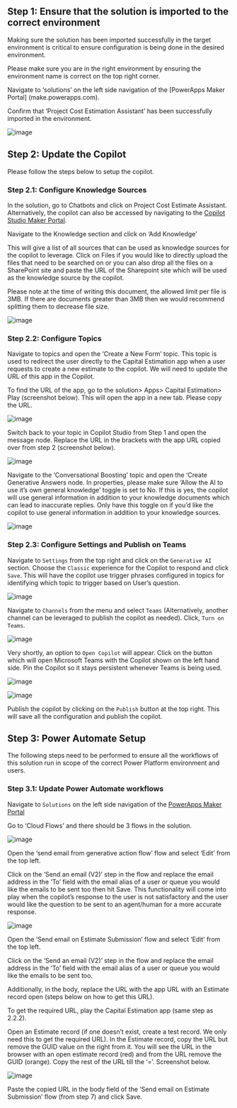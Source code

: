## Step 1: Ensure that the solution is imported to the correct environment 

Making sure the solution has been imported successfully in the target environment is critical to ensure configuration is being done in the desired environment.  

Please make sure you are in the right environment by ensuring the environment name is correct on the top right corner. 

Navigate to ‘solutions’ on the left side navigation of the [PowerApps Maker Portal] (make.powerapps.com).  

Confirm that ‘Project Cost Estimation Assistant’ has been successfully imported in the environment.  

![image](/Deployment/images/deployment/image1.png)

## Step 2: Update the Copilot 

Please follow the steps below to setup the copilot. 


### Step 2.1: Configure Knowledge Sources 

In the solution, go to Chatbots and click on Project Cost Estimate Assistant. Alternatively, the copilot can also be accessed by navigating to the [Copilot Studio Maker Portal](https://copilotstudio.preview.microsoft.com/). 

Navigate to the Knowledge section and click on ‘Add Knowledge’ 

This will give a list of all sources that can be used as knowledge sources for the copilot to leverage. Click on Files if you would like to directly upload the files that need to be searched on or you can also drop all the files on a SharePoint site and paste the URL of the Sharepoint site which will be used as the knowledge source by the copilot. 

Please note at the time of writing this document, the allowed limit per file is 3MB. If there are documents greater than 3MB then we would recommend splitting them to decrease file size. 

![image](/Deployment/images/deployment/image2.png)

### Step 2.2: Configure Topics 

Navigate to topics and open the ‘Create a New Form’ topic. This topic is used to redirect the user directly to the Capital Estimation app when a user requests to create a new estimate to the copilot. We will need to update the URL of this app in the Copilot. 

To find the URL of the app, go to the solution> Apps> Capital Estimation> Play (screenshot below). This will open the app in a new tab. Please copy the URL. 

![image](/Deployment/images/deployment/image3.png)

Switch back to your topic in Copilot Studio from Step 1 and open the message node. Replace the URL in the brackets with the app URL copied over from step 2 (screenshot below).  

![image](/Deployment/images/deployment/image4.png)

Navigate to the ‘Conversational Boosting’ topic and open the ‘Create Generative Answers node. In properties, please make sure ‘Allow the AI to use it’s own general knowledge’ toggle is set to No. If this is yes, the copilot will use general information in addition to your knowledge documents which can lead to inaccurate replies. Only have this toggle on if you’d like the copilot to use general information in addition to your knowledge sources. 

![image](/Deployment/images/deployment/image5.png)


### Step 2.3: Configure Settings and Publish on Teams 

 Navigate to `Settings` from the top right and click on the `Generative AI` section. Choose the `Classic` experience for the Copilot to respond and click `Save`. This will have the copilot use trigger phrases configured in topics for identifying which topic to trigger based on User’s question.  

![image](/Deployment/images/deployment/image6.png)


Navigate to `Channels` from the menu and select `Teams` (Alternatively, another channel can be leveraged to publish the copilot as needed). Click, `Turn on Teams`. 

![image](/Deployment/images/deployment/image7.png)


Very shortly, an option to `Open Copilot` will appear. Click on the button which will open Microsoft Teams with the Copilot shown on the left hand side. Pin the Copilot so it stays persistent whenever Teams is being used. 

![image](/Deployment/images/deployment/image8.png)

 
![image](/Deployment/images/deployment/image9.png)
 

Publish the copilot by clicking on the `Publish` button at the top right. This will save all the configuration and publish the copilot. 


## Step 3: Power Automate Setup 

The following steps need to be performed to ensure all the workflows of this solution run in scope of the correct Power Platform environment and users. 
 
### Step 3.1: Update Power Automate workflows 

Navigate to `Solutions` on the left side navigation of the [PowerApps Maker Portal](https://make.powerapps.com/)

Go to ‘Cloud Flows’ and there should be 3 flows in the solution. 

![image](/Deployment/images/deployment/image10.png)

 
Open the ‘send email from generative action flow’ flow and select ‘Edit’ from the top left. 

Click on the ‘Send an email (V2)’ step in the flow and replace the email address in the ‘To’ field with the email alias of a user or queue you would like the emails to be sent too then hit Save. This functionality will come into play when the copilot’s response to the user is not satisfactory and the user would like the question to be sent to an agent/human for a more accurate response.  


![image](/Deployment/images/deployment/image11.png)
 

Open the ‘Send email on Estimate Submission’ flow and select ‘Edit’ from the top left. 

Click on the ‘Send an email (V2)’ step in the flow and replace the email address in the ‘To’ field with the email alias of a user or queue you would like the emails to be sent too. 

Additionally, in the body, replace the URL with the app URL with an Estimate record open (steps below on how to get this URL).  

To get the required URL, play the Capital Estimation app (same step as 2.2.2).  

Open an Estimate record (if one doesn’t exist, create a test record. We only need this to get the required URL). In the Estimate record, copy the URL but remove the GUID value on the right from it. You will see the URL in the browser with an open estimate record (red) and from the URL remove the GUID (orange). Copy the rest of the URL till the ‘=’. Screenshot below. 

![image](/Deployment/images/deployment/image12.png)

 
Paste the copied URL in the body field of the ‘Send email on Estimate Submission’ flow (from step 7) and click Save. 

 
